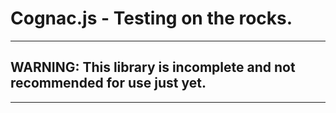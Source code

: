 # Cognac.js - Testing on the rocks.



----

## WARNING: This library is incomplete and not recommended for use just yet.

----


